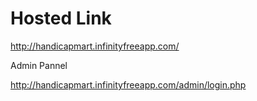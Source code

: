 # Hosted Link
>
http://handicapmart.infinityfreeapp.com/
>
Admin Pannel 
>
http://handicapmart.infinityfreeapp.com/admin/login.php
